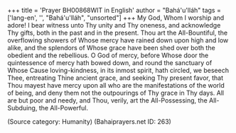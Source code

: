 +++
title = 'Prayer BH00868WIT in English'
author = "Bahá'u'lláh"
tags = ['lang-en', '', "Bahá'u'lláh", "unsorted"]
+++
My God, Whom I worship and adore!  I bear witness unto Thy unity and Thy oneness, and acknowledge Thy gifts, both in the past and in the present.  Thou art the All-Bountiful, the overflowing showers of Whose mercy have rained down upon high and low alike, and the splendors of Whose grace have been shed over both the obedient and the rebellious.
O God of mercy, before Whose door the quintessence of mercy hath bowed down, and round the sanctuary of Whose Cause loving-kindness, in its inmost spirit, hath circled, we beseech Thee, entreating Thine ancient grace, and seeking Thy present favor, that Thou mayest have mercy upon all who are the manifestations of the world of being, and deny them not the outpourings of Thy grace in Thy days.
All are but poor and needy, and Thou, verily, art the All-Possessing, the All-Subduing, the All-Powerful.

(Source category: Humanity)
(Bahaiprayers.net ID: 263)
